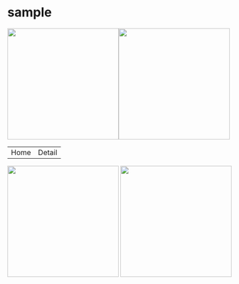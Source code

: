 # sample


<table>
  <tr>
    <td>Home</td>
     <td>Detail</td>
  </tr>
  <tr>
   <img src="https://github.com/mohamadali7/sample/blob/main/home.png" width="250">
   <img src="https://github.com/mohamadali7/sample_arvand/blob/main/detail_post.png" width="250">
  </tr>
 </table>
<img src="https://github.com/mohamadali7/sample/blob/main/home.png" width="250">
<img src="https://github.com/mohamadali7/sample_arvand/blob/main/detail_post.png" width="250">
